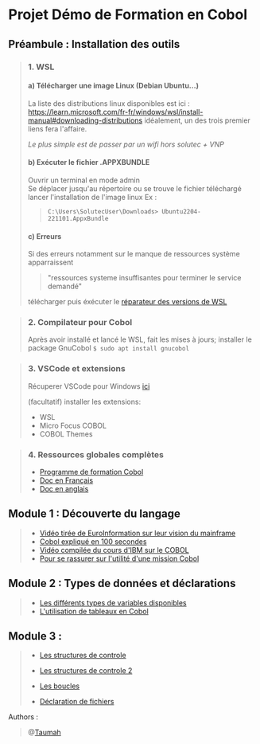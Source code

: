 # Projet Démo de Formation en Cobol

## Préambule : Installation des outils

>    ###  1. WSL
>
>    #### a) Télécharger une image Linux (Debian Ubuntu...)
>    La liste des distributions linux disponibles est ici : 
>    https://learn.microsoft.com/fr-fr/windows/wsl/install-manual#downloading-distributions
>    idéalement, un des trois premier liens fera l'affaire.
>
>    *Le plus simple est de passer par un wifi hors solutec + VNP*
>
>
>
>    #### b) Exécuter le fichier .APPXBUNDLE 
>   Ouvrir un terminal en mode admin        
>   Se déplacer jusqu'au répertoire ou se trouve le fichier téléchargé
>   lancer l'installation de l'image linux
>   Ex : 
>   >`C:\Users\SolutecUser\Downloads> Ubuntu2204-221101.AppxBundle`     
>
>
>    #### c) Erreurs
>    Si des erreurs notamment sur le manque de ressources système apparraissent 
>    > "ressources systeme insuffisantes pour terminer le service demandé"
>
>    télécharger puis éxécuter le [réparateur des versions de WSL](https://wslstorestorage.blob.core.windows.net/wslblob/wsl_update_x64.msi)

>    ### 2. Compilateur pour Cobol
>    Après avoir installé et lancé le WSL, fait les mises à jours;
>    installer le package GnuCobol
>    `$ sudo apt install gnucobol`

>    ### 3. VSCode et extensions
>    Récuperer VSCode pour Windows [ici](https://code.visualstudio.com/sha/download?build=stable&os=win32-x64-user)
>
>    (facultatif) installer les extensions:
>    - WSL
>    - Micro Focus COBOL
>    - COBOL Themes

>   ### 4. Ressources globales complètes
>   - [Programme de formation Cobol](https://freecomputerbooks.com/books/COBOL_Programming_Fundamental.pdf)
>   - [Doc en Français](https://www.ibm.com/downloads/cas/WZLLGNKJ#:~:text=IBM%20COBOL%20for%20Linux%20on%20x86%201.2%20is%20a%20productive,debug%20programs%20from%20your%20workstation.)
>   - [Doc en anglais](https://sourceforge.net/p/gnucobol/code/HEAD/tree/external-doc/guide/PDFs/gnucobpg-letter.pdf?format=raw)

## Module 1 : Découverte du langage
>    - [Vidéo tirée de EuroInformation sur leur vision du mainframe](https://www.youtube.com/watch?v=Cr92fllyNQw)
>    - [Cobol expliqué en 100 secondes](https://www.youtube.com/watch?v=7d7-etf-wNI)
>    - [Vidéo compilée du cours d'IBM sur le COBOL](https://www.youtube.com/watch?v=RdMAEdGvtLA)
>    - [Pour se rassurer sur l'utilité d'une mission Cobol](https://www.youtube.com/watch?v=MxR39NSEVuA&list=PLi58puj9JtP9BFjDIDd4z7TOUQgtHFsGD)

## Module 2 : Types de données et déclarations
>   - [Les différents types de variables disponibles](https://www.youtube.com/watch?v=boL9RkJosHI&list=PLCzWMflBCQWgcYKSkYCU9rYzIZ7mgoKo4&index=5)
>   - [L'utilisation de tableaux en Cobol](https://www.youtube.com/watch?v=s-pBlWF-yIo&list=PLCzWMflBCQWgcYKSkYCU9rYzIZ7mgoKo4&index=13)
>   

## Module 3 : 
>   - [Les structures de controle](https://www.youtube.com/watch?v=wDctK0-GD3Q&list=PLCzWMflBCQWgcYKSkYCU9rYzIZ7mgoKo4&index=10)
>   - [Les structures de controle 2](https://www.youtube.com/watch?v=tYjiveQScgQ&list=PLCzWMflBCQWgcYKSkYCU9rYzIZ7mgoKo4&index=20)
>   - [Les boucles](https://www.youtube.com/watch?v=aN9uS6UQpXk&list=PLCzWMflBCQWgcYKSkYCU9rYzIZ7mgoKo4&index=9)
>
>   - [Déclaration de fichiers](https://www.youtube.com/watch?v=xP9bIaa1_dM&list=PLCzWMflBCQWgcYKSkYCU9rYzIZ7mgoKo4&index=24)
>



Authors : 

>    @[Taumah](mailto:thomas.tresgots@consultants-solutec.fr)